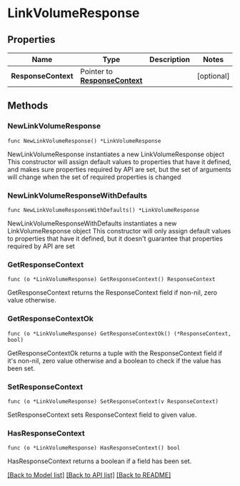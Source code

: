 # LinkVolumeResponse

## Properties

Name | Type | Description | Notes
------------ | ------------- | ------------- | -------------
**ResponseContext** | Pointer to [**ResponseContext**](ResponseContext.md) |  | [optional] 

## Methods

### NewLinkVolumeResponse

`func NewLinkVolumeResponse() *LinkVolumeResponse`

NewLinkVolumeResponse instantiates a new LinkVolumeResponse object
This constructor will assign default values to properties that have it defined,
and makes sure properties required by API are set, but the set of arguments
will change when the set of required properties is changed

### NewLinkVolumeResponseWithDefaults

`func NewLinkVolumeResponseWithDefaults() *LinkVolumeResponse`

NewLinkVolumeResponseWithDefaults instantiates a new LinkVolumeResponse object
This constructor will only assign default values to properties that have it defined,
but it doesn't guarantee that properties required by API are set

### GetResponseContext

`func (o *LinkVolumeResponse) GetResponseContext() ResponseContext`

GetResponseContext returns the ResponseContext field if non-nil, zero value otherwise.

### GetResponseContextOk

`func (o *LinkVolumeResponse) GetResponseContextOk() (*ResponseContext, bool)`

GetResponseContextOk returns a tuple with the ResponseContext field if it's non-nil, zero value otherwise
and a boolean to check if the value has been set.

### SetResponseContext

`func (o *LinkVolumeResponse) SetResponseContext(v ResponseContext)`

SetResponseContext sets ResponseContext field to given value.

### HasResponseContext

`func (o *LinkVolumeResponse) HasResponseContext() bool`

HasResponseContext returns a boolean if a field has been set.


[[Back to Model list]](../README.md#documentation-for-models) [[Back to API list]](../README.md#documentation-for-api-endpoints) [[Back to README]](../README.md)


